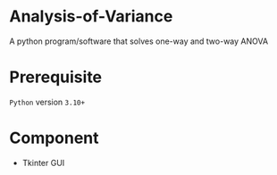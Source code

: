 # Analysis-of-Variance
A python program/software that solves one-way and two-way ANOVA

# Prerequisite
`Python` version `3.10+`

# Component
* Tkinter GUI
